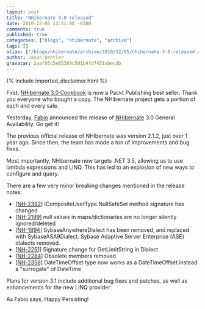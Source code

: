 ```yaml
---
layout: post
title: "NHibernate 3.0 released"
date: 2010-12-05 13:51:00 -0300
comments: true
published: true
categories: ["blogs", "nhibernate", "archive"]
tags: []
alias: ["/blogs/nhibernate/archive/2010/12/05/nhibernate-3-0-released.aspx"]
author: Jason Dentler
gravatar: 2aaf05c5e05389c501b4fd7451abecdb
---
```

{% include imported_disclaimer.html %}
<p>First, <a href="http://www.packtpub.com/nhibernate-3-0-cookbook/book?utm_source=jasondentler.com&amp;utm_medium=blog&amp;utm_content=authorsite&amp;utm_campaign=mdb_004974">NHibernate 3.0 Cookbook</a> is now a Packt Publishing best seller. Thank you everyone who bought a copy. The NHibernate project gets a portion of each and every sale.</p>
<p>Yesterday, <a href="http://fabiomaulo.blogspot.com/">Fabio</a> announced the release of <a href="/">NHibernate</a> 3.0 General Availability. Go get it! </p>
<p>The previous official release of NHibernate was version 2.1.2, just over 1 year ago. Since then, the team has made a ton of improvements and bug fixes.</p>
<p>Most importantly, NHibernate now targets .NET 3.5, allowing us to use lambda expressions and LINQ. This has led to an explosion of new ways to configure and query. </p>
<p>There are a few very minor breaking changes mentioned in the release notes:</p>
<ul>
<li><a target="_blank" href="http://216.121.112.228/browse/NH-2392">[NH-2392]</a> ICompositeUserType.NullSafeSet method signature has changed </li>
<li><a target="_blank" href="http://216.121.112.228/browse/NH-2199">[NH-2199]</a> null values in maps/dictionaries are no longer silently ignored/deleted </li>
<li><a target="_blank" href="http://216.121.112.228/browse/NH-1894">[NH-1894]</a> SybaseAnywhereDialect has been removed, and replaced with SybaseASA9Dialect. Sybase Adaptive Server Enterprise (ASE) dialects removed. </li>
<li><a target="_blank" href="http://216.121.112.228/browse/NH-2251">[NH-2251]</a> Signature change for GetLimitString in Dialect </li>
<li><a target="_blank" href="http://216.121.112.228/browse/NH-2284">[NH-2284]</a> Obsolete members removed </li>
<li><a target="_blank" href="http://216.121.112.228/browse/NH-2358">[NH-2358]</a> DateTimeOffset type now works as a DateTimeOffset instead a "surrogate" of DateTime </li>
</ul>
<p>Plans for version 3.1 include additional bug fixes and patches, as well as enhancements for the new LINQ provider.</p>
<p>As Fabio says, Happy Persisting!</p>
